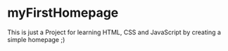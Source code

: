 myFirstHomepage
===============

This is just a Project for learning HTML, CSS and JavaScript by creating a simple homepage ;)
